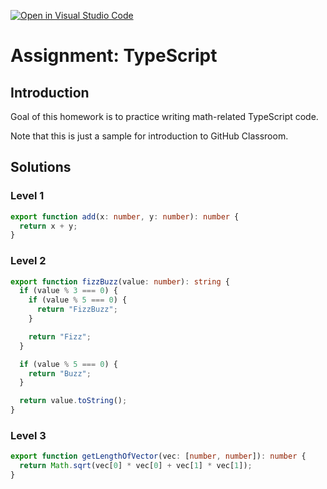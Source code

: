 [![Open in Visual Studio Code](https://classroom.github.com/assets/open-in-vscode-c66648af7eb3fe8bc4f294546bfd86ef473780cde1dea487d3c4ff354943c9ae.svg)](https://classroom.github.com/online_ide?assignment_repo_id=8902475&assignment_repo_type=AssignmentRepo)
# Assignment: TypeScript

## Introduction

Goal of this homework is to practice writing math-related TypeScript code.

Note that this is just a sample for introduction to GitHub Classroom.

## Solutions

### Level 1

```ts
export function add(x: number, y: number): number {
  return x + y;
}
```

### Level 2

```ts
export function fizzBuzz(value: number): string {
  if (value % 3 === 0) {
    if (value % 5 === 0) {
      return "FizzBuzz";
    }

    return "Fizz";
  }

  if (value % 5 === 0) {
    return "Buzz";
  }

  return value.toString();
}
```

### Level 3

```ts
export function getLengthOfVector(vec: [number, number]): number {
  return Math.sqrt(vec[0] * vec[0] + vec[1] * vec[1]);
}
```
